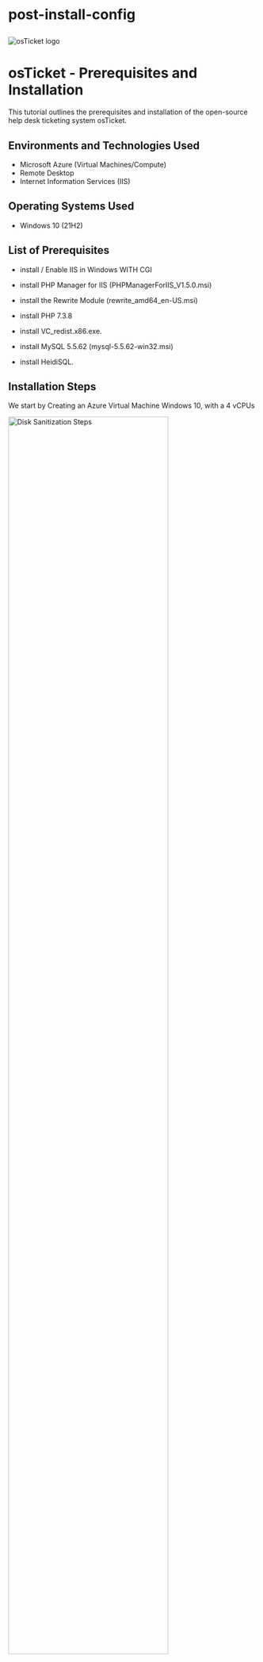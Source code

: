 # post-install-config<p align="center">
<img src="https://i.imgur.com/Clzj7Xs.png" alt="osTicket logo"/>
</p>

<h1>osTicket - Prerequisites and Installation</h1>
This tutorial outlines the prerequisites and installation of the open-source help desk ticketing system osTicket.<br />





<h2>Environments and Technologies Used</h2>

- Microsoft Azure (Virtual Machines/Compute)
- Remote Desktop
- Internet Information Services (IIS)

<h2>Operating Systems Used </h2>

- Windows 10</b> (21H2)

<h2>List of Prerequisites</h2>

- install / Enable IIS in Windows WITH CGI
-  install PHP Manager for IIS (PHPManagerForIIS_V1.5.0.msi)

-  install the Rewrite Module (rewrite_amd64_en-US.msi)
- install  PHP 7.3.8
-  install VC_redist.x86.exe.
-  install MySQL 5.5.62 (mysql-5.5.62-win32.msi)

-  install HeidiSQL.


<h2>Installation Steps</h2>
<p>
<p> We start by Creating an Azure Virtual Machine Windows 10, with a 4 vCPUs
</p>
<p>
<img src="https://i.imgur.com/kPwn8Ga.png" height="80%" width="80%" alt="Disk Sanitization Steps"/>
</p>
<p> We start by Creating an Azure Virtual Machine Windows 10, with a 4 vCPUs
</p>
<p>
<img src="https://i.imgur.com/XgmkW30.png" height="80%" width="80%" alt="Disk Sanitization Steps"/>
</p>
<p> After the deploment is complete, we copy the public ip address and remotedesktop login to the vm created.
</p>

<p> After sucessfully login into the VM, we go to control panel, programs, then to Turn Windows features on or off to eneble IIS in Windows WITH CGI.Install / Enable IIS in Windows WITH CGI
World Wide Web Services -> Application Development Features -> [X] CGI
</p>
<p>
<img src="https://i.imgur.com/1DCxKl5.png" height="80%" width="80%" alt="Disk Sanitization Steps"/>
</p>
<p>
<img src="https://i.imgur.com/Ldr86Zq.png" height="80%" width="80%" alt="Disk Sanitization Steps"/>
</p>

<p>
<img src="https://i.imgur.com/lG8GC4Z.png" height="80%" width="80%" alt="Disk Sanitization Steps"/>
</p>



<br />

<p> Atfer enabling IIS, we proceed the the installation of
  
-  install the Rewrite Module (rewrite_amd64_en-US.msi)
- install  PHP 7.3.8
-  install VC_redist.x86.exe.
-  install MySQL 5.5.62 (mysql-5.5.62-win32.msi)
</p>
<br />

<p>
<img src="https://i.imgur.com/LHUxNLI.png" height="80%" width="80%" alt="Disk Sanitization Steps"/>
</p>
<p>
After the installation of MySQL and configuration, we proceed to opening IIS as an administrator and register PHP from within IIS.
</p>
<br />
<p>
<img src="https://i.imgur.com/lstHwll.png" height="80%" width="80%" alt="Disk Sanitization Steps"/>
</p>
<p>
<img src="https://i.imgur.com/vQ0QzVq.png" height="80%" width="80%" alt="Disk Sanitization Steps"/>
</p>
<p>
<img src="https://i.imgur.com/XLoZfWb.png" height="80%" width="80%" alt="Disk Sanitization Steps"/>
</p>
<p>
<img src="https://i.imgur.com/2oKzQLX.png" height="80%" width="80%" alt="Disk Sanitization Steps"/>
</p>
